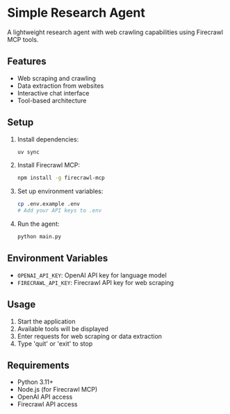 # Simple Research Agent

A lightweight research agent with web crawling capabilities using Firecrawl MCP tools.

## Features

- Web scraping and crawling
- Data extraction from websites
- Interactive chat interface
- Tool-based architecture

## Setup

1. Install dependencies:
   ```bash
   uv sync
   ```

2. Install Firecrawl MCP:
   ```bash
   npm install -g firecrawl-mcp
   ```

3. Set up environment variables:
   ```bash
   cp .env.example .env
   # Add your API keys to .env
   ```

4. Run the agent:
   ```bash
   python main.py
   ```

## Environment Variables

- `OPENAI_API_KEY`: OpenAI API key for language model
- `FIRECRAWL_API_KEY`: Firecrawl API key for web scraping

## Usage

1. Start the application
2. Available tools will be displayed
3. Enter requests for web scraping or data extraction
4. Type 'quit' or 'exit' to stop

## Requirements

- Python 3.11+
- Node.js (for Firecrawl MCP)
- OpenAI API access
- Firecrawl API access

